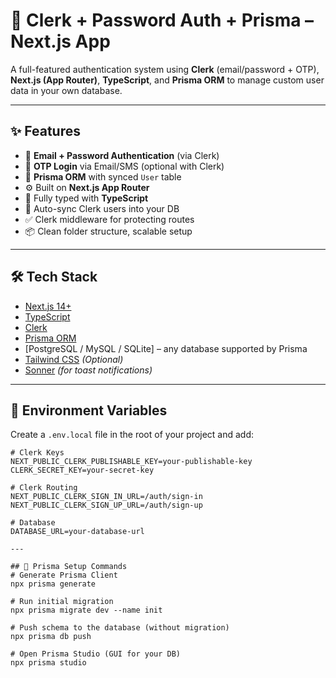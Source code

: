 
# 🔐 Clerk + Password Auth + Prisma – Next.js App

A full-featured authentication system using **Clerk** (email/password + OTP), **Next.js (App Router)**, **TypeScript**, and **Prisma ORM** to manage custom user data in your own database.

---

## ✨ Features

- 🔐 **Email + Password Authentication** (via Clerk)
- 📱 **OTP Login** via Email/SMS (optional with Clerk)
- 💾 **Prisma ORM** with synced `User` table
- ⚙️ Built on **Next.js App Router**
- 🧱 Fully typed with **TypeScript**
- 🔄 Auto-sync Clerk users into your DB
- ✅ Clerk middleware for protecting routes
- 📦 Clean folder structure, scalable setup

---

## 🛠 Tech Stack

- [Next.js 14+](https://nextjs.org/)
- [TypeScript](https://www.typescriptlang.org/)
- [Clerk](https://clerk.dev/)
- [Prisma ORM](https://www.prisma.io/)
- [PostgreSQL / MySQL / SQLite] – any database supported by Prisma
- [Tailwind CSS](https://tailwindcss.com/) *(Optional)*
- [Sonner](https://sonner.emilkowal.dev/) *(for toast notifications)*

---

## 📁 Environment Variables

Create a `.env.local` file in the root of your project and add:

```env
# Clerk Keys
NEXT_PUBLIC_CLERK_PUBLISHABLE_KEY=your-publishable-key
CLERK_SECRET_KEY=your-secret-key

# Clerk Routing
NEXT_PUBLIC_CLERK_SIGN_IN_URL=/auth/sign-in
NEXT_PUBLIC_CLERK_SIGN_UP_URL=/auth/sign-up

# Database
DATABASE_URL=your-database-url

---
```
```prisma
## 📁 Prisma Setup Commands
# Generate Prisma Client
npx prisma generate

# Run initial migration
npx prisma migrate dev --name init

# Push schema to the database (without migration)
npx prisma db push

# Open Prisma Studio (GUI for your DB)
npx prisma studio

